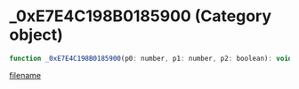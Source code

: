 # _0xE7E4C198B0185900 (Category object)

```js
function _0xE7E4C198B0185900(p0: number, p1: number, p2: boolean): void
```

[filename](_0xE7E4C198B0185900_m.md ':include')